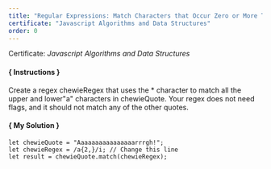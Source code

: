 ```yaml
---
title: "Regular Expressions: Match Characters that Occur Zero or More Times"
certificate: "Javascript Algorithms and Data Structures"
order: 0
---
```

Certificate: *Javascript Algorithms and Data Structures*

#### { Instructions }
Create a regex chewieRegex that uses the * character to match all the upper and lower"a" characters in chewieQuote. Your regex does not need flags, and it should not match any of the other quotes.

#### { My Solution }
```
let chewieQuote = "Aaaaaaaaaaaaaaaarrrgh!";
let chewieRegex = /a{2,}/i; // Change this line
let result = chewieQuote.match(chewieRegex);
```